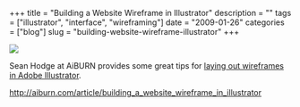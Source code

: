 +++
title = "Building a Website Wireframe in Illustrator"
description = ""
tags = ["illustrator", "interface", "wireframing"]
date = "2009-01-26"
categories = ["blog"]
slug = "building-website-wireframe-illustrator"
+++



  <div class="notebook-screenshot"><a href="http://aiburn.com/article/building_a_website_wireframe_in_illustrator"><img id='bluga-thumbnail-1467' class='bluga-thumbnail large' src='http://media.konigi.com/bluga/
wt497db8527183c.jpg'/></a></div><p>Sean Hodge at AiBURN provides some great tips for <a href="http://aiburn.com/article/building_a_website_wireframe_in_illustrator">laying out wireframes in Adobe Illustrator</a>.</p>
    
  <a href="http://aiburn.com/article/building_a_website_wireframe_in_illustrator">http://aiburn.com/article/building_a_website_wireframe_in_illustrator</a>
